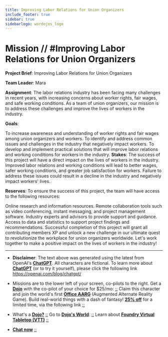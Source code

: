 ```yaml
---
title: Improving Labor Relations for Union Organizers
include_footer: true
sidebar: true
sidebarlogo: wordojos_logo
---
```

# Mission // #Improving Labor Relations for Union Organizers

**Project Brief**: Improving Labor Relations for Union Organizers

**Team Leader**: Mara

**Assignment**:
The labor relations industry has been facing many challenges in recent years, with increasing concerns about worker rights, fair wages, and safe working conditions. As a team of union organizers, our mission is to address these challenges and improve the lives of workers in the industry.

**Goals**:

To increase awareness and understanding of worker rights and fair wages among union organizers and workers.
To identify and address common issues and challenges in the industry that negatively impact workers.
To develop and implement practical solutions that will improve labor relations and working conditions for workers in the industry.
**Stakes**:
The success of this project will have a direct impact on the lives of workers in the industry. Improved labor relations and working conditions will lead to better wages, safer working conditions, and greater job satisfaction for workers. Failure to address these issues could result in a decline in the industry and negatively impact workers' lives.

**Reserves**:
To ensure the success of this project, the team will have access to the following resources:

Online research and information resources.
Remote collaboration tools such as video conferencing, instant messaging, and project management software.
Industry experts and advisors to provide support and guidance.
Access to data and statistics to support project findings and recommendations.
Successful completion of this project will grant all contributing members XP and unlock a new challenge in our ultimate quest to revolutionize the workplace for union organizers worldwide. Let's work together to make a positive impact on the lives of workers in the industry!

---

* **Disclaimer**: The text above was generated using the latest from OpenAI's [**ChatGPT**](https://openai.com/blog/chatgpt/).  All characters are fictional.  To learn more about [**ChatGPT**](https://openai.com/blog/chatgpt/) (or to try it yourself), please click the following link https://openai.com/blog/chatgpt/

* Missions are to the lower left of your screen, co-pilots to the right. Get a [**Dojo**](https://workmates.live/marketplace) with the co-pilot of your choice for $25/mo: [::](https://workmates.live/marketplace)  Claim this character and join the world's first [**Office AARG**](https://dojos.world) (Augmented Alternate Reality Game). Build real-world things with a dash of fantasy! [**25% off**](https://blog.workmates.live/deal-on-a-dojo) for a limited time, via the following link [::](https://blog.workmates.live/deal-on-a-dojo) 

* What's a [**Dojo?**](https://workdojos.com) [::](https://workdojos.com)  Go to [**Dojo's World**](https://dojos.world): [::](https://dojos.world)  Learn about [**Foundry Virtual Tabletop (VTT)**](https://foundryvtt.com) [::](https://foundryvtt.com/)

* [**Chat now**](https://chat.workmates.live/channel/support) [::](https://chat.workmates.live/channel/support)